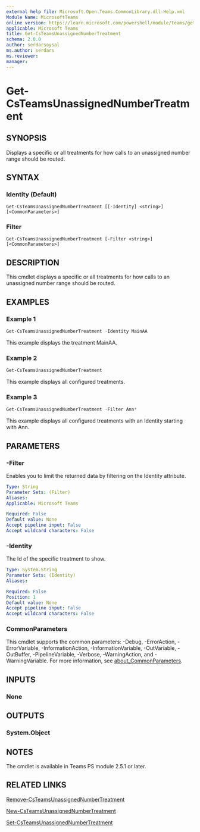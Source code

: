```yaml
---
external help file: Microsoft.Open.Teams.CommonLibrary.dll-Help.xml
Module Name: MicrosoftTeams
online version: https://learn.microsoft.com/powershell/module/teams/get-csteamsunassignednumbertreatment
applicable: Microsoft Teams
title: Get-CsTeamsUnassignedNumberTreatment
schema: 2.0.0
author: serdarsoysal
ms.author: serdars
ms.reviewer:
manager:
---
```


# Get-CsTeamsUnassignedNumberTreatment

## SYNOPSIS
Displays a specific or all treatments for how calls to an unassigned number range should be routed.

## SYNTAX

### Identity (Default)
```
Get-CsTeamsUnassignedNumberTreatment [[-Identity] <string>] [<CommonParameters>]
```

### Filter
```
Get-CsTeamsUnassignedNumberTreatment [-Filter <string>] [<CommonParameters>]
```

## DESCRIPTION
This cmdlet displays a specific or all treatments for how calls to an unassigned number range should be routed.

## EXAMPLES

### Example 1
```powershell
Get-CsTeamsUnassignedNumberTreatment -Identity MainAA
```
This example displays the treatment MainAA.

### Example 2
```powershell
Get-CsTeamsUnassignedNumberTreatment
```
This example displays all configured treatments.

### Example 3
```powershell
Get-CsTeamsUnassignedNumberTreatment -Filter Ann*
```
This example displays all configured treatments with an Identity starting with Ann.

## PARAMETERS

### -Filter
Enables you to limit the returned data by filtering on the Identity attribute.

```yaml
Type: String
Parameter Sets: (Filter)
Aliases:
Applicable: Microsoft Teams

Required: False
Default value: None
Accept pipeline input: False
Accept wildcard characters: False
```

### -Identity
The Id of the specific treatment to show.

```yaml
Type: System.String
Parameter Sets: (Identity)
Aliases:

Required: False
Position: 1
Default value: None
Accept pipeline input: False
Accept wildcard characters: False
```

### CommonParameters
This cmdlet supports the common parameters: -Debug, -ErrorAction, -ErrorVariable, -InformationAction, -InformationVariable, -OutVariable, -OutBuffer, -PipelineVariable, -Verbose, -WarningAction, and -WarningVariable. For more information, see [about_CommonParameters](https://go.microsoft.com/fwlink/?LinkID=113216).

## INPUTS

### None

## OUTPUTS

### System.Object

## NOTES
The cmdlet is available in Teams PS module 2.5.1 or later.

## RELATED LINKS
[Remove-CsTeamsUnassignedNumberTreatment](https://learn.microsoft.com/powershell/module/teams/remove-csteamsunassignednumbertreatment)

[New-CsTeamsUnassignedNumberTreatment](https://learn.microsoft.com/powershell/module/teams/new-csteamsunassignednumbertreatment)

[Set-CsTeamsUnassignedNumberTreatment](https://learn.microsoft.com/powershell/module/teams/set-csteamsunassignednumbertreatment)
